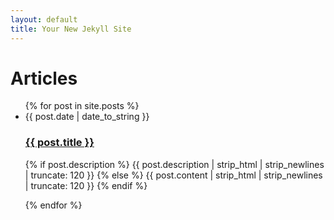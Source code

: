 ```yaml
---
layout: default
title: Your New Jekyll Site
---
```


<div id="articles">
  <h1>Articles</h1>
  <ul class="posts noList">
    {% for post in site.posts %}
      <li>
      <span class="date">{{ post.date | date_to_string }}</span>
      <h3><a href="{{ post.url }}">{{ post.title }}</a></h3>
      <p class="description">
        {% if post.description %}
            {{ post.description  | strip_html | strip_newlines | truncate: 120 }}
        {% else %}
            {{ post.content | strip_html | strip_newlines | truncate: 120 }}
        {% endif %}
        </p>
      </li>
    {% endfor %}
  </ul>
</div>
